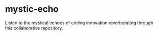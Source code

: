 # mystic-echo
Listen to the mystical echoes of coding innovation reverberating through this collaborative repository.
